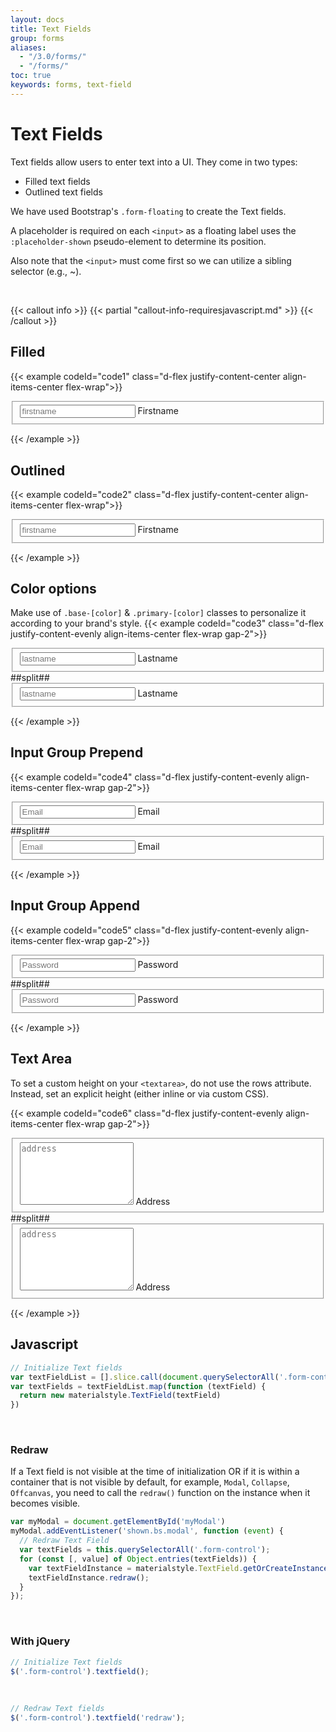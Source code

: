 ```yaml
---
layout: docs
title: Text Fields
group: forms
aliases:
  - "/3.0/forms/"
  - "/forms/"
toc: true
keywords: forms, text-field
---
```


# Text Fields

Text fields allow users to enter text into a UI. They come in two types:
- Filled text fields
- Outlined text fields

We have used Bootstrap's ```.form-floating``` to create the Text fields.

A placeholder is required on each ```<input>``` as a floating label uses the ```:placeholder-shown``` pseudo-element to determine its position.

Also note that the ```<input>``` must come first so we can utilize a sibling selector (e.g., ~).

<br>

{{< callout info >}}
{{< partial "callout-info-requiresjavascript.md" >}}
{{< /callout >}}

## Filled
{{< example codeId="code1" class="d-flex justify-content-center align-items-center flex-wrap">}}

<fieldset class="form-floating">
  <input type="text" class="form-control" id="firstname"
         placeholder="firstname" autocomplete="off">
  <label for="firstname">Firstname</label>
</fieldset>

{{< /example >}}

## Outlined

{{< example codeId="code2" class="d-flex justify-content-center align-items-center flex-wrap">}}

<fieldset class="form-floating form-floating--outlined">
  <input type="text" class="form-control" id="firstname-outline"
         placeholder="firstname" autocomplete="off">
  <label for="firstname-outline">Firstname</label>
</fieldset>

{{< /example >}}

## Color options
Make use of ```.base-[color]``` & ```.primary-[color]``` classes to personalize it according to your brand's style.
{{< example codeId="code3" class="d-flex justify-content-evenly align-items-center flex-wrap gap-2">}}

<fieldset class="form-floating base-purple primary-pink">
  <input type="text" class="form-control" id="lastname"
         placeholder="lastname" autocomplete="off">
  <label for="lastname">Lastname</label>
</fieldset>
##split##
<fieldset class="form-floating form-floating--outlined base-purple primary-pink">
  <input type="text" class="form-control" id="lastname-outline"
         placeholder="lastname" autocomplete="off">
  <label for="lastname-outline">Lastname</label>
</fieldset>
        
{{< /example >}}

## Input Group Prepend
{{< example codeId="code4" class="d-flex justify-content-evenly align-items-center flex-wrap gap-2">}}

<div class="input-group">
  <fieldset class="form-floating">
    <input type="email" class="form-control" id="email"
           placeholder="Email" autocomplete="off">
    <label for="email">Email</label>
  </fieldset>
  <span class="input-group-text prepend">
      <i class="bi bi-person-circle"></i>
  </span>
</div>
##split##
<div class="input-group">
  <fieldset class="form-floating form-floating--outlined">
    <input type="email" class="form-control" id="email-outline"
           placeholder="Email" autocomplete="off">
    <label for="email-outline">Email</label>
  </fieldset>
  <span class="input-group-text prepend">
      <i class="bi bi-person-circle"></i>
  </span>
</div>
        
{{< /example >}}

## Input Group Append
{{< example codeId="code5" class="d-flex justify-content-evenly align-items-center flex-wrap gap-2">}}

<div class="input-group">
  <fieldset class="form-floating">
    <input type="password" class="form-control" id="password"
           placeholder="Password" autocomplete="off">
    <label for="password">Password</label>
  </fieldset>
  <span class="input-group-text append">
      <i class="bi bi-keyboard-fill"></i>
  </span>
</div>
##split##
<div class="input-group">
  <fieldset class="form-floating form-floating--outlined">
    <input type="password" class="form-control" id="password-outline"
           placeholder="Password" autocomplete="off">
    <label for="password-outline">Password</label>
  </fieldset>
  <span class="input-group-text append">
      <i class="bi bi-keyboard-fill"></i>
  </span>
</div>
        
{{< /example >}}

## Text Area
To set a custom height on your ```<textarea>```, do not use the rows attribute. Instead, set an explicit height (either inline or via custom CSS).

{{< example codeId="code6" class="d-flex justify-content-evenly align-items-center flex-wrap gap-2">}}

<fieldset class="form-floating">
  <textarea class="form-control" placeholder="address"
            id="address" style="height: 100px"></textarea>
  <label for="address">Address</label>
</fieldset>
##split##
<fieldset class="form-floating form-floating--outlined">
  <textarea class="form-control" id="address-outline"
            placeholder="address" style="height: 100px"></textarea>
  <label for="address-outline">Address</label>
</fieldset>

{{< /example >}}

## Javascript
```javascript
// Initialize Text fields
var textFieldList = [].slice.call(document.querySelectorAll('.form-control'))
var textFields = textFieldList.map(function (textField) {
  return new materialstyle.TextField(textField)
})
```

<br>

### Redraw
If a Text field is not visible at the time of initialization OR if it is within a container that is not visible by default, 
for example, ```Modal```, ```Collapse```, ```Offcanvas```, you need to call the ```redraw()``` function on the instance when it becomes visible.

```javascript
var myModal = document.getElementById('myModal')
myModal.addEventListener('shown.bs.modal', function (event) {
  // Redraw Text Field
  var textFields = this.querySelectorAll('.form-control');
  for (const [, value] of Object.entries(textFields)) {
    var textFieldInstance = materialstyle.TextField.getOrCreateInstance(value)
    textFieldInstance.redraw();
  }
});
```

<br>

### With jQuery
```javascript
// Initialize Text fields
$('.form-control').textfield();
```

<br>

```javascript
// Redraw Text fields
$('.form-control').textfield('redraw');
```
